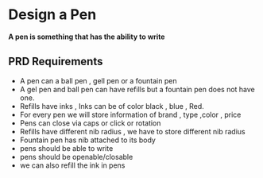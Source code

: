 # Design a Pen

**A pen is something that has the ability to write**

 ## PRD Requirements
 - A pen can a ball pen , gell pen or a fountain pen
 - A gel pen and ball pen can have refills but a fountain pen does not have one.
 - Refills have inks , Inks can be of color black , blue , Red.
 - For every pen we will store information of brand , type ,color , price
 - Pens can close via caps or click or rotation
 - Refills have different nib radius , we have to store different nib radius
 - Fountain pen has nib attached to its body
 - pens should be able to write
 - pens should be openable/closable
 - we can also refill the ink in pens
